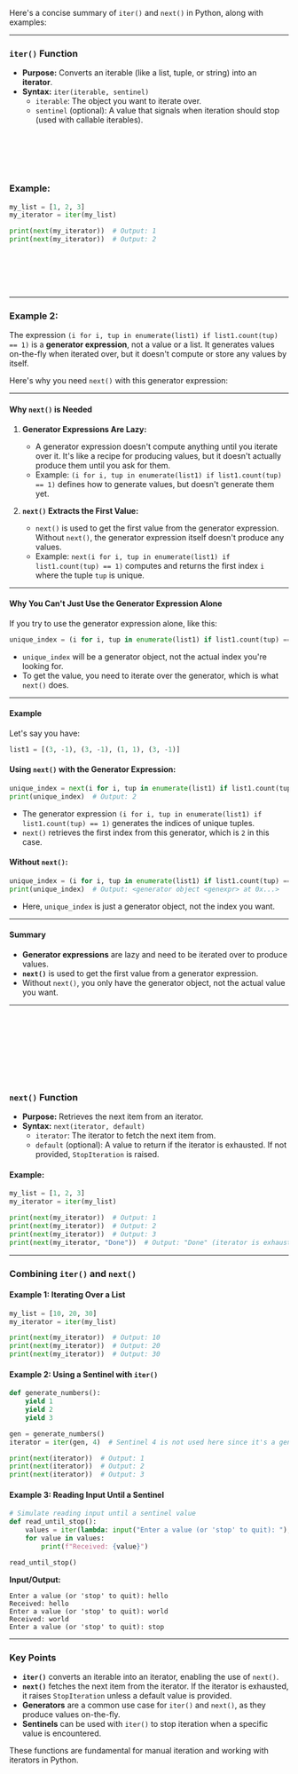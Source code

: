Here's a concise summary of `iter()` and `next()` in Python, along with examples:

---

### **`iter()` Function**

- **Purpose:** Converts an iterable (like a list, tuple, or string) into an **iterator**.
- **Syntax:** `iter(iterable, sentinel)`
  - `iterable`: The object you want to iterate over.
  - `sentinel` (optional): A value that signals when iteration should stop (used with callable iterables).


<br><br><br><br>


### Example:
```python
my_list = [1, 2, 3]
my_iterator = iter(my_list)

print(next(my_iterator))  # Output: 1
print(next(my_iterator))  # Output: 2
```



<br><br><br><br>

---


### Example 2:
The expression `(i for i, tup in enumerate(list1) if list1.count(tup) == 1)` is a **generator expression**, not a value or a list. It generates values on-the-fly when iterated over, but it doesn't compute or store any values by itself.

Here's why you need `next()` with this generator expression:

---

#### Why `next()` is Needed

1. **Generator Expressions Are Lazy:**
   - A generator expression doesn't compute anything until you iterate over it. It's like a recipe for producing values, but it doesn't actually produce them until you ask for them.
   - Example: `(i for i, tup in enumerate(list1) if list1.count(tup) == 1)` defines how to generate values, but doesn't generate them yet.

2. **`next()` Extracts the First Value:**
   - `next()` is used to get the first value from the generator expression. Without `next()`, the generator expression itself doesn't produce any values.
   - Example: `next(i for i, tup in enumerate(list1) if list1.count(tup) == 1)` computes and returns the first index `i` where the tuple `tup` is unique.

---

#### Why You Can't Just Use the Generator Expression Alone

If you try to use the generator expression alone, like this:

```python
unique_index = (i for i, tup in enumerate(list1) if list1.count(tup) == 1)
```

- `unique_index` will be a generator object, not the actual index you're looking for.
- To get the value, you need to iterate over the generator, which is what `next()` does.

---

#### Example

Let's say you have:

```python
list1 = [(3, -1), (3, -1), (1, 1), (3, -1)]
```

#### Using `next()` with the Generator Expression:

```python
unique_index = next(i for i, tup in enumerate(list1) if list1.count(tup) == 1)
print(unique_index)  # Output: 2
```

- The generator expression `(i for i, tup in enumerate(list1) if list1.count(tup) == 1)` generates the indices of unique tuples.
- `next()` retrieves the first index from this generator, which is `2` in this case.

#### Without `next()`:

```python
unique_index = (i for i, tup in enumerate(list1) if list1.count(tup) == 1)
print(unique_index)  # Output: <generator object <genexpr> at 0x...>
```

- Here, `unique_index` is just a generator object, not the index you want.

---

#### Summary

- **Generator expressions** are lazy and need to be iterated over to produce values.
- **`next()`** is used to get the first value from a generator expression.
- Without `next()`, you only have the generator object, not the actual value you want.
---




<br><br><br><br><br><br><br>

### **`next()` Function**

- **Purpose:** Retrieves the next item from an iterator.
- **Syntax:** `next(iterator, default)`
  - `iterator`: The iterator to fetch the next item from.
  - `default` (optional): A value to return if the iterator is exhausted. If not provided, `StopIteration` is raised.

#### Example:
```python
my_list = [1, 2, 3]
my_iterator = iter(my_list)

print(next(my_iterator))  # Output: 1
print(next(my_iterator))  # Output: 2
print(next(my_iterator))  # Output: 3
print(next(my_iterator, "Done"))  # Output: "Done" (iterator is exhausted)
```

---

### **Combining `iter()` and `next()`**

#### Example 1: Iterating Over a List
```python
my_list = [10, 20, 30]
my_iterator = iter(my_list)

print(next(my_iterator))  # Output: 10
print(next(my_iterator))  # Output: 20
print(next(my_iterator))  # Output: 30
```

#### Example 2: Using a Sentinel with `iter()`
```python
def generate_numbers():
    yield 1
    yield 2
    yield 3

gen = generate_numbers()
iterator = iter(gen, 4)  # Sentinel 4 is not used here since it's a generator

print(next(iterator))  # Output: 1
print(next(iterator))  # Output: 2
print(next(iterator))  # Output: 3
```

#### Example 3: Reading Input Until a Sentinel
```python
# Simulate reading input until a sentinel value
def read_until_stop():
    values = iter(lambda: input("Enter a value (or 'stop' to quit): "), "stop")
    for value in values:
        print(f"Received: {value}")

read_until_stop()
```
**Input/Output:**
```
Enter a value (or 'stop' to quit): hello
Received: hello
Enter a value (or 'stop' to quit): world
Received: world
Enter a value (or 'stop' to quit): stop
```

---

### **Key Points**

- **`iter()`** converts an iterable into an iterator, enabling the use of `next()`.
- **`next()`** fetches the next item from the iterator. If the iterator is exhausted, it raises `StopIteration` unless a default value is provided.
- **Generators** are a common use case for `iter()` and `next()`, as they produce values on-the-fly.
- **Sentinels** can be used with `iter()` to stop iteration when a specific value is encountered.

These functions are fundamental for manual iteration and working with iterators in Python.